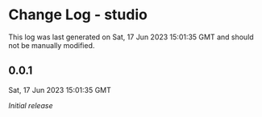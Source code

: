 # Change Log - studio

This log was last generated on Sat, 17 Jun 2023 15:01:35 GMT and should not be manually modified.

## 0.0.1
Sat, 17 Jun 2023 15:01:35 GMT

_Initial release_

